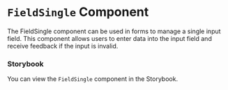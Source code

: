 # `FieldSingle` Component

The FieldSingle component can be used in forms to manage a single input field. This component allows users to enter data into the input field and receive feedback if the input is invalid.

### Storybook
You can view the `FieldSingle` component in the Storybook.